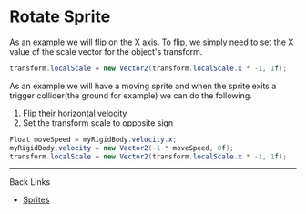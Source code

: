 # Rotate Sprite

As an example we will flip on the X axis. To flip, we simply need to set the X value of the scale vector for the object's transform.  

```c#
transform.localScale = new Vector2(transform.localScale.x * -1, 1f);
```

As an example we will have a moving sprite and when the sprite exits a trigger collider(the ground for example) we can do the following.  

1. Flip their horizontal velocity
2. Set the transform scale to opposite sign

```c#
Float moveSpeed = myRigidBody.velocity.x;
myRigidBody.velocity = new Vector2(-1 * moveSpeed, 0f);
transform.localScale = new Vector2(transform.localScale.x * -1, 1f);
```

---
Back Links

* [Sprites](../0_sprites.md)
